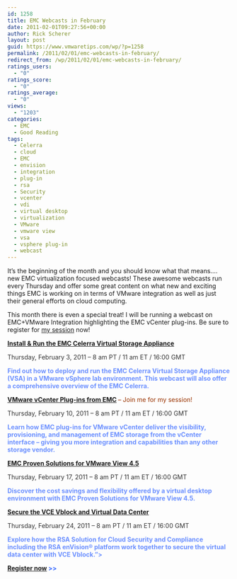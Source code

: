 ```yaml
---
id: 1258
title: EMC Webcasts in February
date: 2011-02-01T09:27:56+00:00
author: Rick Scherer
layout: post
guid: https://www.vmwaretips.com/wp/?p=1258
permalink: /2011/02/01/emc-webcasts-in-february/
redirect_from: /wp/2011/02/01/emc-webcasts-in-february/
ratings_users:
  - "0"
ratings_score:
  - "0"
ratings_average:
  - "0"
views:
  - "1203"
categories:
  - EMC
  - Good Reading
tags:
  - Celerra
  - cloud
  - EMC
  - envision
  - integration
  - plug-in
  - rsa
  - Security
  - vcenter
  - vdi
  - virtual desktop
  - virtualization
  - VMware
  - vmware view
  - vsa
  - vsphere plug-in
  - webcast
---
```

It&#8217;s the beginning of the month and you should know what that means&#8230;. new EMC virtualization focused webcasts! These awesome webcasts run every Thursday and offer some great content on what new and exciting things EMC is working on in terms of VMware integration as well as just their general efforts on cloud computing.

This month there is even a special treat! I will be running a webcast on EMC+VMware Integration highlighting the EMC vCenter plug-ins. Be sure to register for <a href="http://info.emc.com/mk/get/DBM10170-16345_raf_lp?reg_src=WEB_Blog_VMwareTips" target="_blank">my session</a> now!

<span style="color: #3366ff;"><strong><a href="http://info.emc.com/mk/get/DBM10170-16343_raf_lp?reg_src=WEB_Blog_VMwareTips" target="_blank">Install & Run the EMC Celerra Virtual Storage Appliance</a></strong></span>
  
 <span style="color: #333333;">Thursday, February 3, 2011 &#8211; 8 am PT / 11 am ET / 16:00 GMT</span>
  
<span style="color: #6c90ff;"><strong> Find out how to deploy and run the EMC Celerra Virtual Storage Appliance (VSA) in a VMware vSphere lab environment. This webcast will also offer a comprehensive overview of the EMC Celerra.</strong></span>

<span style="color: #3366ff;"><strong><a href="http://info.emc.com/mk/get/DBM10170-16345_raf_lp?reg_src=WEB_Blog_VMwareTips" target="_blank">VMware vCenter Plug-ins from EMC</a> </strong><span style="color: #993300;">&#8211; Join me for my session!</span></span>
  
 <span style="color: #333333;">Thursday, February 10, 2011 &#8211; 8 am PT / 11 am ET / 16:00 GMT</span>
  
<span style="color: #6c90ff;"><strong> Learn how EMC plug-ins for VMware vCenter deliver the visibility, provisioning, and management of EMC storage from the vCenter interface &#8211; giving you more integration and capabilities than any other storage vendor.</strong></span>

<span style="color: #3366ff;"><strong><a href="http://info.emc.com/mk/get/DBM10170-16343_raf_lp?reg_src=WEB_Blog_VMwareTips" target="_blank">EMC Proven Solutions for VMware View 4.5</a></strong></span>
  
 <span style="color: #333333;">Thursday, February 17, 2011 &#8211; 8 am PT / 11 am ET / 16:00 GMT</span>
  
<span style="color: #6c90ff;"><strong> Discover the cost savings and flexibility offered by a virtual desktop environment with EMC Proven Solutions for VMware View 4.5.</strong></span>

<span style="color: #3366ff;"><strong><a href="http://info.emc.com/mk/get/DBM10170-16343_raf_lp?reg_src=WEB_Blog_VMwareTips" target="_blank">Secure the VCE Vblock and Virtual Data Center</a></strong></span>
  
 <span style="color: #333333;">Thursday, February 24, 2011 &#8211; 8 am PT / 11 am ET / 16:00 GMT</span>
  
<span style="color: #6c90ff;"><strong> Explore how the RSA Solution for Cloud Security and Compliance including the RSA enVision® platform work together to secure the virtual data center with VCE Vblock.&#8221;></strong></span>

<span style="color: #3366ff;"><strong><a href="http://info.emc.com/mk/get/DBM10170-16343_raf_lp?reg_src=WEB_Blog_VMwareTips" target="_blank">Register now</a> >></strong></span>